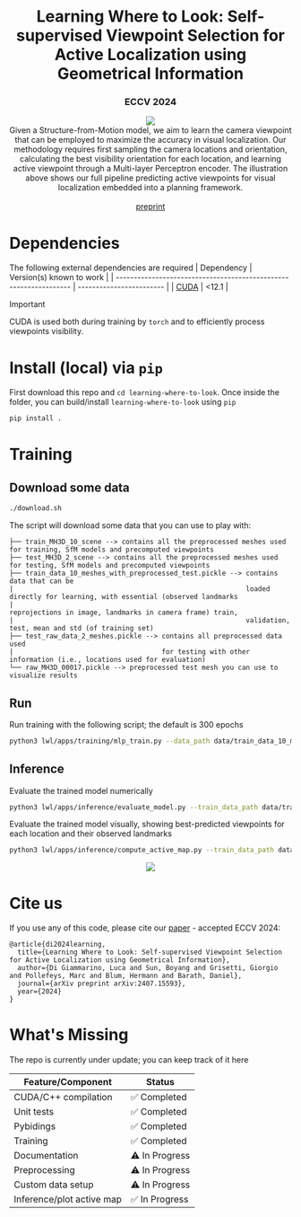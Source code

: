 <div align="center">
    <h1>Learning Where to Look: Self-supervised Viewpoint Selection for Active Localization using Geometrical Information</h1>
    <h3>ECCV 2024</h3>
    <div align="center">
        <a href="https://github.com/rvp-group/learning-where-to-look"><img src="assets/pipeline.png"/></a>   
    </div>
    Given a Structure-from-Motion model, we aim to learn the camera viewpoint that can be employed to maximize the accuracy in visual localization. 
    Our methodology requires first sampling the camera locations and orientation, calculating the best visibility orientation for each location,
    and learning active viewpoint through a Multi-layer Perceptron encoder. The illustration above shows our full pipeline predicting active viewpoints for visual 
    localization embedded into a planning framework.
    <br />   
    <br />   
    <a href="https://arxiv.org/abs/2407.15593">preprint</a>
</div>


# Dependencies
The following external dependencies are required
| Dependency                                                        | Version(s) known to work |
| ----------------------------------------------------------------- | ------------------------ |
| [CUDA](https://developer.nvidia.com/cuda-12-1-0-download-archive) | <12.1                    |

>[!IMPORTANT]
 >CUDA is used both during training by `torch` and to efficiently process viewpoints visibility. 

# Install (local) via `pip`

First download this repo and `cd learning-where-to-look`. Once inside the folder, you can build/install `learning-where-to-look` using `pip`
```bash
pip install .
```

# Training

## Download some data

```bash
./download.sh 
```

The script will download some data that you can use to play with:
```
├── train_MH3D_10_scene --> contains all the preprocessed meshes used for training, SfM models and precomputed viewpoints
├── test_MH3D_2_scene --> contains all the preprocessed meshes used for testing, SfM models and precomputed viewpoints
├── train_data_10_meshes_with_preprocessed_test.pickle --> contains data that can be
|                                                          loaded directly for learning, with essential (observed landmarks 
|                                                          reprojections in image, landmarks in camera frame) train, 
|                                                          validation, test, mean and std (of training set)
├── test_raw_data_2_meshes.pickle --> contains all preprocessed data used 
|                                     for testing with other information (i.e., locations used for evaluation)
└── raw_MH3D_00017.pickle --> preprocessed test mesh you can use to visualize results
```

## Run

Run training with the following script; the default is 300 epochs

```bash
python3 lwl/apps/training/mlp_train.py --data_path data/train_data_10_meshes_with_preprocessed_test.pickle --test_data_path data/test_raw_data_2_meshes.pickle --checkpoint_path data/mymodels/tmp_training
```

## Inference
Evaluate the trained model numerically

```bash
python3 lwl/apps/inference/evaluate_model.py --train_data_path data/train_data_10_meshes_with_preprocessed_test.pickle --evaluate_data_path data/raw_MH3D_00017.pickle --model_dir data/model/
```

Evaluate the trained model visually, showing best-predicted viewpoints for each location and their observed landmarks
```bash
python3 lwl/apps/inference/compute_active_map.py --train_data_path data/train_data_10_meshes_with_preprocessed_test.pickle --evaluate_data_path data/raw_MH3D_00017.pickle --model_dir data/model/ --enable_viz --config_path configurations/sampler_matterport_1.cfg --landmarks data/test_MH3D_2_scene/MH3D_00017/sparse/0/points3D.txt
```

<div align="center">
        <a href="https://github.com/rvp-group/learning-where-to-look"><img src="assets/active_map.gif"/></a>   
</div>

# Cite us
If you use any of this code, please cite our <a href="https://arxiv.org/abs/2407.15593">paper</a> - accepted ECCV 2024:

```
@article{di2024learning,
  title={Learning Where to Look: Self-supervised Viewpoint Selection for Active Localization using Geometrical Information},
  author={Di Giammarino, Luca and Sun, Boyang and Grisetti, Giorgio and Pollefeys, Marc and Blum, Hermann and Barath, Daniel},
  journal={arXiv preprint arXiv:2407.15593},
  year={2024}
}
```

# What's Missing
The repo is currently under update; you can keep track of it here

| Feature/Component         | Status        |
| ------------------------- | ------------- |
| CUDA/C++ compilation      | ✅ Completed   |
| Unit tests                | ✅ Completed   |
| Pybidings                 | ✅ Completed   |
| Training                  | ✅ Completed   |
| Documentation             | ⚠️ In Progress |
| Preprocessing             | ⚠️ In Progress |
| Custom data setup         | ⚠️ In Progress |
| Inference/plot active map | ✅ In Progress |
